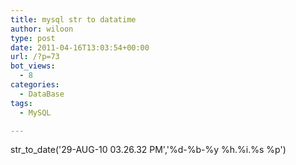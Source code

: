 ```yaml
---
title: mysql str to datatime
author: wiloon
type: post
date: 2011-04-16T13:03:54+00:00
url: /?p=73
bot_views:
  - 8
categories:
  - DataBase
tags:
  - MySQL

---
```

str\_to\_date('29-AUG-10 03.26.32 PM','%d-%b-%y %h.%i.%s %p')



